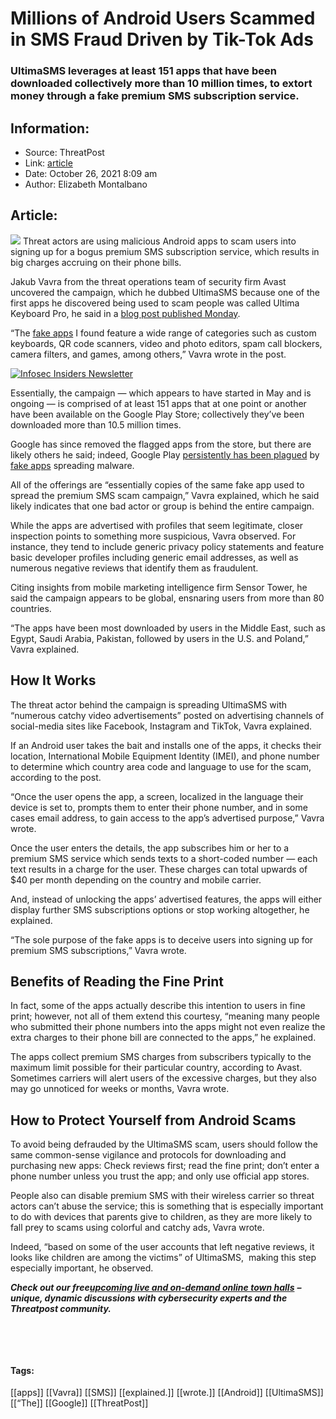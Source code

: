 # Millions of Android Users Scammed in SMS Fraud Driven by Tik-Tok Ads
### UltimaSMS leverages at least 151 apps that have been downloaded collectively more than 10 million times, to extort money through a fake premium SMS subscription service.

## Information:
+ Source: ThreatPost
+ Link: [article](https://kasperskycontenthub.com/threatpost-global/?p=175739)
+ Date: October 26, 2021  8:09 am
+ Author: Elizabeth Montalbano


## Article:
![](https://media.threatpost.com/wp-content/uploads/sites/103/2021/05/20120717/Android-Hacking-Tools-e1621526847713.jpeg)
Threat actors are using malicious Android apps to scam users into signing up for a bogus premium SMS subscription service, which results in big charges accruing on their phone bills.


Jakub Vavra from the threat operations team of security firm Avast uncovered the campaign, which he dubbed UltimaSMS because one of the first apps he discovered being used to scam people was called Ultima Keyboard Pro, he said in a [blog post published Monday](https://blog.avast.com/premium-sms-scam-apps-on-play-store-avast).


“The [fake apps](https://threatpost.com/netflix-app-google-play-malware-whatsapp/165288/) I found feature a wide range of categories such as custom keyboards, QR code scanners, video and photo editors, spam call blockers, camera filters, and games, among others,” Vavra wrote in the post.


[![Infosec Insiders Newsletter](https://media.threatpost.com/wp-content/uploads/sites/103/2021/07/10165815/infosec_insiders_in_article_promo.png)](https://threatpost.com/infosec-insider-subscription-page/?utm_source=ART&utm_medium=ART&utm_campaign=InfosecInsiders_Newsletter_Promo/)


Essentially, the campaign — which appears to have started in May and is ongoing — is comprised of at least 151 apps that at one point or another have been available on the Google Play Store; collectively they’ve been downloaded more than 10.5 million times.


Google has since removed the flagged apps from the store, but there are likely others he said; indeed, Google Play [persistently has been plagued](https://threatpost.com/fakespy-android-malware-spread-via-postal-service-apps/157102/) by [fake apps](https://threatpost.com/bladehawk-attackers-kurds-android/169300/) spreading malware.


All of the offerings are “essentially copies of the same fake app used to spread the premium SMS scam campaign,” Vavra explained, which he said likely indicates that one bad actor or group is behind the entire campaign.


While the apps are advertised with profiles that seem legitimate, closer inspection points to something more suspicious, Vavra observed. For instance, they tend to include generic privacy policy statements and feature basic developer profiles including generic email addresses, as well as numerous negative reviews that identify them as fraudulent.


Citing insights from mobile marketing intelligence firm Sensor Tower, he said the campaign appears to be global, ensnaring users from more than 80 countries.


“The apps have been most downloaded by users in the Middle East, such as Egypt, Saudi Arabia, Pakistan, followed by users in the U.S. and Poland,” Vavra explained.


**How It Works**
----------------


The threat actor behind the campaign is spreading UltimaSMS with “numerous catchy video advertisements” posted on advertising channels of social-media sites like Facebook, Instagram and TikTok, Vavra explained.


If an Android user takes the bait and installs one of the apps, it checks their location, International Mobile Equipment Identity (IMEI), and phone number to determine which country area code and language to use for the scam, according to the post.


“Once the user opens the app, a screen, localized in the language their device is set to, prompts them to enter their phone number, and in some cases email address, to gain access to the app’s advertised purpose,” Vavra wrote.


Once the user enters the details, the app subscribes him or her to a premium SMS service which sends texts to a short-coded number — each text results in a charge for the user. These charges can total upwards of $40 per month depending on the country and mobile carrier.


And, instead of unlocking the apps’ advertised features, the apps will either display further SMS subscriptions options or stop working altogether, he explained.


“The sole purpose of the fake apps is to deceive users into signing up for premium SMS subscriptions,” Vavra wrote.


**Benefits of Reading the Fine Print**
--------------------------------------


In fact, some of the apps actually describe this intention to users in fine print; however, not all of them extend this courtesy, “meaning many people who submitted their phone numbers into the apps might not even realize the extra charges to their phone bill are connected to the apps,” he explained.


The apps collect premium SMS charges from subscribers typically to the maximum limit possible for their particular country, according to Avast. Sometimes carriers will alert users of the excessive charges, but they also may go unnoticed for weeks or months, Vavra wrote.


**How to Protect Yourself from Android Scams**
----------------------------------------------


To avoid being defrauded by the UltimaSMS scam, users should follow the same common-sense vigilance and protocols for downloading and purchasing new apps: Check reviews first; read the fine print; don’t enter a phone number unless you trust the app; and only use official app stores.


People also can disable premium SMS with their wireless carrier so threat actors can’t abuse the service; this is something that is especially important to do with devices that parents give to children, as they are more likely to fall prey to scams using colorful and catchy ads, Vavra wrote.


Indeed, “based on some of the user accounts that left negative reviews, it looks like children are among the victims” of UltimaSMS,  making this step especially important, he observed.


***Check out our free***[***upcoming live and on-demand online town halls***](https://threatpost.com/category/webinars/) ***– unique, dynamic discussions with cybersecurity experts and the Threatpost community.***


 


 




#### Tags:
[[apps]] [[Vavra]] [[SMS]] [[explained.]] [[wrote.]] [[Android]] [[UltimaSMS]] [[“The]] [[Google]] [[ThreatPost]]
